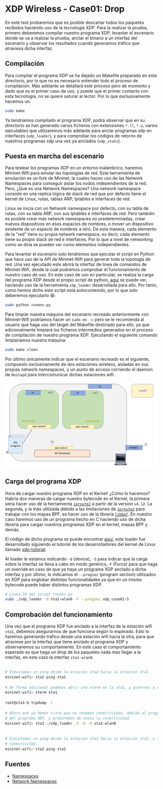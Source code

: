 # XDP Wireless - Case01: Drop

En este test probaremos que es posible descartar todos los paquetes recibidos haciendo uso de la tecnología XDP. Para la realizar la prueba, primero deberemos compilar nuestro programa XDP, levantar el escenario donde se va a realizar la prueba, anclar el binario a un interfaz del escenario y observar los resultados cuando generamos tráfico que atraviesa dicha interfaz.

## Compilación

Para compilar el programa XDP se ha dejado un Makefile preparado en este directorio, por lo que no es necesario entender todo el proceso de compilación. Más adelante se detallará este proceso pero de momento y dado que es el primer caso de uso, y puede que el primer contacto con esta tecnología, no se quiere saturar al lector. Por lo que exclusivamente hacemos un:

```bash
sudo make
```

Ya tendríamos compilado el programa XDP, podrá observar que en su directorio se han generado varios ficheros con extensiones ``*.ll``, ``*.o``,  varios ejecutables que utilizaremos más adelante para anclar programas xdp en interfaces (``xdp_loader``), y para comprobar los códigos de retorno de nuestros programas xdp una vez ya anclados (``xdp_stats``).


## Puesta en marcha del escenario

Para testear los programas XDP en un entorno inalámbrico, haremos Mininet-Wifi para emular las topologías de red. Esta herramienta de emulación es un fork de Mininet, la cuales hacen uso de  las Network Namespaces para conseguir aislar los nodos independientes de la red. Pero, ¿Qué es una Network Namespaces? Una network namespace consiste en una replica lógica de stack de red que por defecto tiene el kernel de Linux, rutas, tablas ARP, Iptables e interfaces de red.

Linux se inicia con un Network namespace por defecto, con su tabla de rutas, con su tabla ARP, con sus Iptables e interfaces de red. Pero también es posible crear más network namespaces no predeterminadas, crear nuevos dispositivos en esos espacios de nombres, o mover un dispositivo existente de un espacio de nombres a otro. De esta manera, cada elemento de la "red" tiene su propia network namespace, es decir, cada elemento tiene su propio stack de red e interfaces. Por lo que a nivel de networking como se diría se pueden ver como elementos independientes.

Para levantar el escenario solo tendremos que ejecutar el script en Python que hace uso de la API de Mininet-Wifi para generar toda la topología de red. Una vez ejecutado este abrirá la interfaz de linea de comandos de Mininet-Wifi, desde la cual podremos comprobar el funcionamiento de nuestro caso de uso. En este caso de uso en particular, se realiza la carga del programa XDP desde el propio script de python, [aquí](https://github.com/davidcawork/TFG/blob/master/src/use_cases/xdp-wireless/case01/runenv.py#L36) se puede ver, haciendo uso de la herramienta `xdp_loader` desarrollada para ello. Por tanto, como hemos dicho este script está autocontenido, por lo que solo deberemos ejecutarlo :smile::

```bash
sudo python runenv.py
```

Para limpiar nuestra máquina del escenario recreado anteriormente con Mininet-Wifi podríamos hacer un `sudo mn -c` pero se le recomienda al usuario que haga uso del target del Makefile destinado para ello, ya que adicionalmente limpiará los ficheros intermedios generados en el proceso de compilación de nuestro programa XDP. Ejecutando el siguiente comando limpiaríamos nuestra máquina:

```bash
sudo make clean
```

Por último únicamente indicar que el escenario recreado es el siguiente, compuesto exclusivamente de dos estaciones wireless, aisladas en sus propias network namespaces, y un punto de acceso corriendo el daemon de `Hostapd` para intercomunicar dichas estaciones wifi.

![scenario](../../../../img/use_cases/xdp-wireless/case01/scenario.png)

## Carga del programa  XDP

Hora de cargar nuestro programa XDP en el Kernel! ¿Cómo lo hacemos? Habría dos maneras de cargar nuestro bytecode en el Kernel, la primera sería hacer uso de la herramienta [``iproute2``](https://wiki.linuxfoundation.org/networking/iproute2) a partir de la versión ``v4.12``. La segunda, y la más utilizada debido a las limitaciones de [``iproute2``](https://wiki.linuxfoundation.org/networking/iproute2) para trabajar con los mapas BPF, es hacer uso de la libreria [``libbpf``](https://github.com/torvalds/linux/tree/master/tools/lib/bpf). En nuestro caso haremos uso de un programa hecho en C haciendo uso de dicha librería para cargar nuestros programas XDP en el kernel, mapas BPF y demás.

El código de dicho programa se puede encontrar [aquí](https://github.com/davidcawork/TFG/blob/master/src/use_cases/xdp/util/xdp_loader.c), este loader fue desarrollado siguiendo el tutorial de los desarrolladores del kernel de Linux llamado [xdp-tutorial](https://github.com/xdp-project/xdp-tutorial).

Al loader le estamos indicando ``-d`` (device), ``-S`` para indicar que la carga sobre la interfaz se lleva a cabo en modo genérico,``-F`` (Force) para que haga un override en caso de que ya haya un programa XDP anclado a dicha interfaz y por último, le indicamos el ``--progsec`` (program section) utilizados en XDP para englobar distintas funcionalidades ya que en un mismo bytecode puede haber distintos programas XDP. 

```bash
# Linea 38 del script runenv.py
sudo ./xdp_loader -d sta1-wlan0 -F --progsec xdp_case01-S
```

## Comprobación del funcionamiento

Una vez que el programa XDP fue anclado a la interfaz de la estación wifi ``sta1``, debemos asegurarnos de que funciona según lo esperado. Esto lo haremos generando tráfico desde una estación wifi hacia la otra, para que atraviese por la interfaz que tiene anclado el programa XDP y observaremos su comportamiento. En este caso el comportamiento esperado es que haga un drop de los paquetes nada más llegar a la interfaz, en este caso la interfaz ``sta1-wlan0``.


```bash

# Ejecutamos un ping desde la estación sta2 hacia la estación sta1
mininet-wifi> sta2 ping sta1

# De forma adicional podemos abrir una xterm en la sta1, y ponernos a escuchar con un sniffer :)
mininet-wifi> xterm sta1

root@sta1~$ tcpdump -l

# Ahora que ya hemos visto que no tenemos conectividad, debido al programa XDP, vamos hacer un unload
# del programa XDP, y probaremos de nuevo la conectividad.
mininet-wifi> sta1 ./xdp_loader -S -U -d sta1-wlan0


# Ejecutamos un ping desde la estación sta2 hacia la estación sta1, y ahora si, debería funcionar la
# conectividad.
mininet-wifi> sta2 ping sta1
```

## Fuentes

* [Namespaces](http://man7.org/linux/man-pages/man7/namespaces.7.html)
* [Network Namespaces](http://man7.org/linux/man-pages/man7/network_namespaces.7.html)

